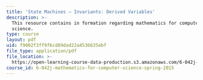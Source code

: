 ```yaml
---
title: 'State Machines – Invariants: Derived Variables'
description: >-
  This resource contains in formation regarding mathematics for computer
  science.
type: course
layout: pdf
uid: f9002f3ff9f6cd89dad22a4536635ebf
file_type: application/pdf
file_location: >-
  https://open-learning-course-data-production.s3.amazonaws.com/6-042j-mathematics-for-computer-science-spring-2015/f9002f3ff9f6cd89dad22a4536635ebf_MIT6_042JS16_DerivedVaria.pdf
course_id: 6-042j-mathematics-for-computer-science-spring-2015
---
```

